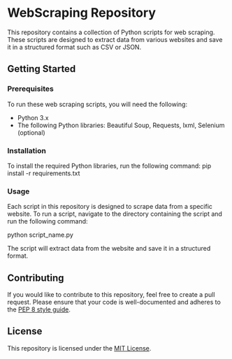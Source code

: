 # WebScraping Repository

This repository contains a collection of Python scripts for web scraping. These scripts are designed to extract data from various websites and save it in a structured format such as CSV or JSON.

## Getting Started

### Prerequisites

To run these web scraping scripts, you will need the following:

- Python 3.x
- The following Python libraries: Beautiful Soup, Requests, lxml, Selenium (optional)

### Installation

To install the required Python libraries, run the following command:
pip install -r requirements.txt


### Usage

Each script in this repository is designed to scrape data from a specific website. To run a script, navigate to the directory containing the script and run the following command:

python script_name.py


The script will extract data from the website and save it in a structured format.

## Contributing

If you would like to contribute to this repository, feel free to create a pull request. Please ensure that your code is well-documented and adheres to the [PEP 8 style guide](https://www.python.org/dev/peps/pep-0008/).

## License

This repository is licensed under the [MIT License](https://opensource.org/licenses/MIT).
